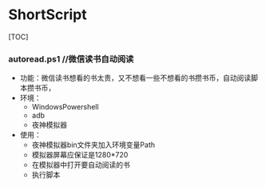 # ShortScript
[TOC]
### autoread.ps1    //微信读书自动阅读
* 功能：微信读书想看的书太贵，又不想看一些不想看的书攒书币，自动阅读脚本攒书币，
* 环境：
    * WindowsPowershell
    * adb
    * 夜神模拟器 
* 使用：
    * 夜神模拟器bin文件夹加入环境变量Path
    * 模拟器屏幕应保证是1280*720
    * 在模拟器中打开要自动阅读的书
    * 执行脚本